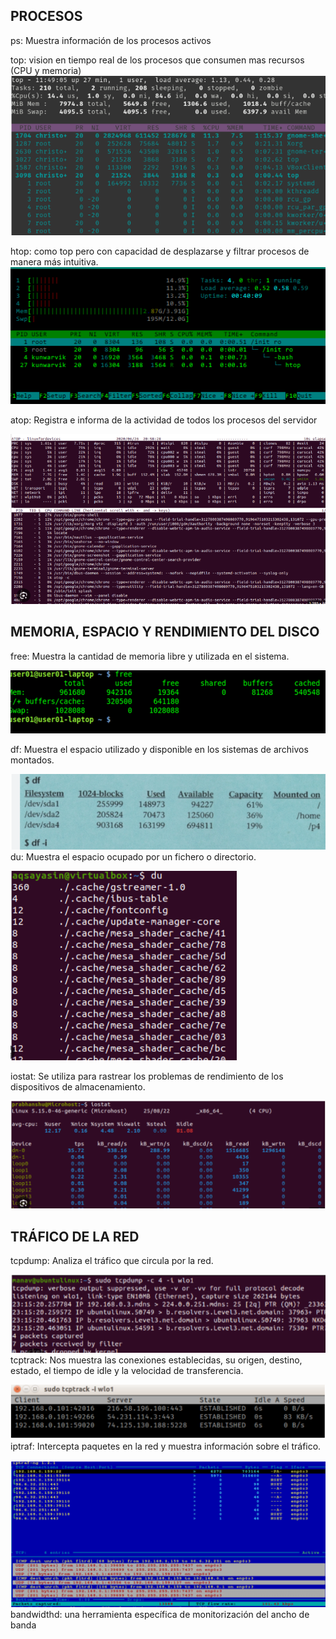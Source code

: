 
## PROCESOS

ps: Muestra información de los procesos activos

top: vision en tiempo real de los procesos que consumen mas recursos (CPU y memoria)
![img1](/img/top.png)



htop: como top pero con capacidad de desplazarse y filtrar procesos de manera más intuitiva. 
![img2](/img/htop.png)













atop: Registra e informa de la actividad de todos los procesos del servidor

![img3](/img/atop.png)


## MEMORIA, ESPACIO Y RENDIMIENTO DEL DISCO


free: Muestra la cantidad de memoria libre y utilizada en el sistema.


![img4](/img/free.png)

df: Muestra el espacio utilizado y disponible en los sistemas de archivos montados. 


![img5](/img/df.png)
du: Muestra el espacio ocupado por un fichero o directorio. 

![img6](/img/du.png)

iostat: Se utiliza para rastrear los problemas de rendimiento de los dispositivos de almacenamiento.

![img7](/img/iostat.png)

## TRÁFICO DE LA RED

tcpdump: Analiza el tráfico que circula por la red. 


![img8](/img/tcpdump.png)
tcptrack: Nos muestra las conexiones establecidas, su origen, destino, estado, el tiempo de idle y la velocidad de transferencia. 

![img9](/img/tcptrack.png)
iptraf: Intercepta paquetes en la red y muestra información sobre el tráfico. 
 
![img10](/img/iptraf.png)
bandwidthd: una herramienta específica de monitorización del ancho de banda
